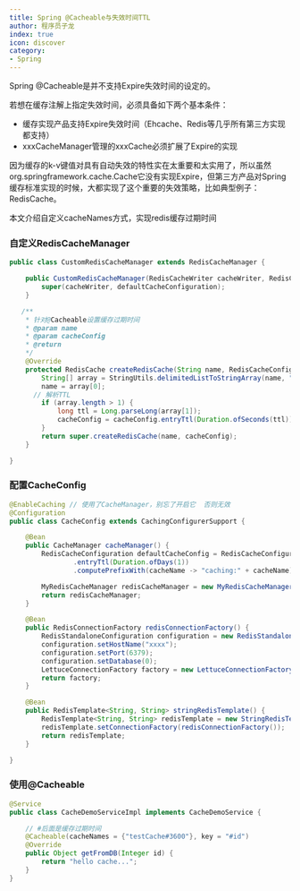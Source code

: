 ```yaml
---
title: Spring @Cacheable与失效时间TTL
author: 程序员子龙
index: true
icon: discover
category:
- Spring
---
```

Spring @Cacheable是并不支持Expire失效时间的设定的。

若想在缓存注解上指定失效时间，必须具备如下两个基本条件：

- 缓存实现产品支持Expire失效时间（Ehcache、Redis等几乎所有第三方实现都支持）
- xxxCacheManager管理的xxxCache必须扩展了Expire的实现

因为缓存的k-v键值对具有自动失效的特性实在太重要和太实用了，所以虽然org.springframework.cache.Cache它没有实现Expire，但第三方产品对Spring缓存标准实现的时候，大都实现了这个重要的失效策略，比如典型例子：RedisCache。

本文介绍自定义cacheNames方式，实现redis缓存过期时间

### 自定义RedisCacheManager

```java
public class CustomRedisCacheManager extends RedisCacheManager {

    public CustomRedisCacheManager(RedisCacheWriter cacheWriter, RedisCacheConfiguration defaultCacheConfiguration) {
        super(cacheWriter, defaultCacheConfiguration);
    }

   /**
    * 针对@Cacheable设置缓存过期时间
    * @param name
    * @param cacheConfig
    * @return
    */
    @Override
    protected RedisCache createRedisCache(String name, RedisCacheConfiguration cacheConfig) {
        String[] array = StringUtils.delimitedListToStringArray(name, "#");
        name = array[0];
      // 解析TTL
        if (array.length > 1) {
            long ttl = Long.parseLong(array[1]);
            cacheConfig = cacheConfig.entryTtl(Duration.ofSeconds(ttl)); // 注意单位我此处用的是秒，而非毫秒
        }
        return super.createRedisCache(name, cacheConfig);
    }

}
```

### 配置CacheConfig

```java
@EnableCaching // 使用了CacheManager，别忘了开启它  否则无效
@Configuration
public class CacheConfig extends CachingConfigurerSupport {

    @Bean
    public CacheManager cacheManager() {
        RedisCacheConfiguration defaultCacheConfig = RedisCacheConfiguration.defaultCacheConfig()
                .entryTtl(Duration.ofDays(1))
                .computePrefixWith(cacheName -> "caching:" + cacheName);

        MyRedisCacheManager redisCacheManager = new MyRedisCacheManager(RedisCacheWriter.nonLockingRedisCacheWriter(redisConnectionFactory()), defaultCacheConfig);
        return redisCacheManager;
    }

    @Bean
    public RedisConnectionFactory redisConnectionFactory() {
        RedisStandaloneConfiguration configuration = new RedisStandaloneConfiguration();
        configuration.setHostName("xxxx");
        configuration.setPort(6379);
        configuration.setDatabase(0);
        LettuceConnectionFactory factory = new LettuceConnectionFactory(configuration);
        return factory;
    }

    @Bean
    public RedisTemplate<String, String> stringRedisTemplate() {
        RedisTemplate<String, String> redisTemplate = new StringRedisTemplate();
        redisTemplate.setConnectionFactory(redisConnectionFactory());
        return redisTemplate;
    }

}

```

### 使用@Cacheable

```java
@Service
public class CacheDemoServiceImpl implements CacheDemoService {

    // #后面是缓存过期时间
    @Cacheable(cacheNames = {"testCache#3600"}, key = "#id")
    @Override
    public Object getFromDB(Integer id) {
        return "hello cache...";
    }
}

```

